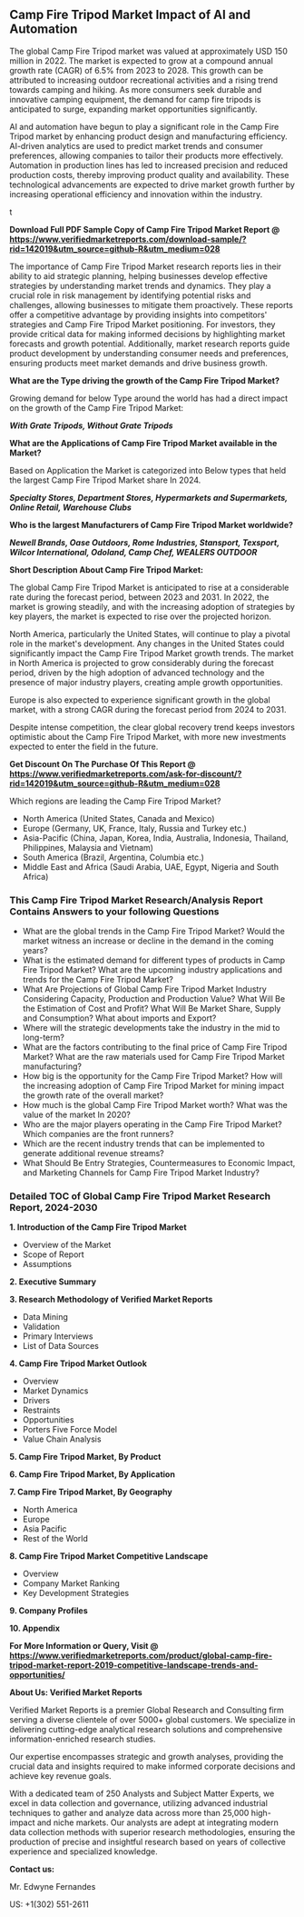 <h2>Camp Fire Tripod Market Impact of AI and Automation</h2><p>The global Camp Fire Tripod market was valued at approximately USD 150 million in 2022. The market is expected to grow at a compound annual growth rate (CAGR) of 6.5% from 2023 to 2028. This growth can be attributed to increasing outdoor recreational activities and a rising trend towards camping and hiking. As more consumers seek durable and innovative camping equipment, the demand for camp fire tripods is anticipated to surge, expanding market opportunities significantly.</p><p>AI and automation have begun to play a significant role in the Camp Fire Tripod market by enhancing product design and manufacturing efficiency. AI-driven analytics are used to predict market trends and consumer preferences, allowing companies to tailor their products more effectively. Automation in production lines has led to increased precision and reduced production costs, thereby improving product quality and availability. These technological advancements are expected to drive market growth further by increasing operational efficiency and innovation within the industry.</p>t</p><p id="" class=""><strong>Download Full PDF Sample Copy of Camp Fire Tripod Market Report @ <a href="https://www.verifiedmarketreports.com/download-sample/?rid=142019&utm_source=github-R&utm_medium=028" target="_blank">https://www.verifiedmarketreports.com/download-sample/?rid=142019&utm_source=github-R&utm_medium=028</a></strong></p><p>The importance of&nbsp;Camp Fire Tripod Market research reports lies in their ability to aid strategic planning, helping businesses develop effective strategies by understanding market trends and dynamics. They play a crucial role in risk management by identifying potential risks and challenges, allowing businesses to mitigate them proactively. These reports offer a competitive advantage by providing insights into competitors' strategies and Camp Fire Tripod Market positioning. For investors, they provide critical data for making informed decisions by highlighting market forecasts and growth potential. Additionally, market research reports guide product development by understanding consumer needs and preferences, ensuring products meet market demands and drive business growth.</p><p><strong>What are the&nbsp;Type driving the growth of the Camp Fire Tripod Market?</strong></p><p id="" class="">Growing demand for below Type around the world has had a direct impact on the growth of the Camp Fire Tripod Market:</p><em><strong>With Grate Tripods, Without Grate Tripods</strong></em></p><strong>What are the&nbsp;Applications&nbsp;of Camp Fire Tripod Market available in the Market?</strong></p><p id="" class="">Based on Application the Market is categorized into Below types that held the largest Camp Fire Tripod Market share In 2024.</p><em><strong>Specialty Stores, Department Stores, Hypermarkets and Supermarkets, Online Retail, Warehouse Clubs</strong></em></p><strong>Who is the largest Manufacturers of Camp Fire Tripod Market worldwide?</strong></p><p><em><strong>Newell Brands, Oase Outdoors, Rome Industries, Stansport, Texsport, Wilcor International, Odoland, Camp Chef, WEALERS OUTDOOR</strong></em></p><p id="" class=""><strong>Short Description About Camp Fire Tripod Market:</strong></p><p>The global Camp Fire Tripod Market is anticipated to rise at a considerable rate during the forecast period, between 2023 and 2031. In 2022, the market is growing steadily, and with the increasing adoption of strategies by key players, the market is expected to rise over the projected horizon.</p><p>North America, particularly the United States, will continue to play a pivotal role in the market's development. Any changes in the United States could significantly impact the Camp Fire Tripod Market growth trends. The market in North America is projected to grow considerably during the forecast period, driven by the high adoption of advanced technology and the presence of major industry players, creating ample growth opportunities.</p><p>Europe is also expected to experience significant growth in the global market, with a strong CAGR during the forecast period from 2024 to 2031.</p><p>Despite intense competition, the clear global recovery trend keeps investors optimistic about the Camp Fire Tripod Market, with more new investments expected to enter the field in the future.</p><p id="" class=""><strong>Get Discount On The Purchase Of This Report @ <a href="https://www.verifiedmarketreports.com/ask-for-discount/?rid=142019&utm_source=github-R&utm_medium=028" target="_blank">https://www.verifiedmarketreports.com/ask-for-discount/?rid=142019&utm_source=github-R&utm_medium=028</a></strong></p>Which regions are leading the Camp Fire Tripod Market?</p><ul><li>North America (United States, Canada and Mexico)</li><li>Europe (Germany, UK, France, Italy, Russia and Turkey etc.)</li><li>Asia-Pacific (China, Japan, Korea, India, Australia, Indonesia, Thailand, Philippines, Malaysia and Vietnam)</li><li>South America (Brazil, Argentina, Columbia etc.)</li><li>Middle East and Africa (Saudi Arabia, UAE, Egypt, Nigeria and South Africa)</li></ul><h3 id="" class="">This Camp Fire Tripod Market Research/Analysis Report Contains Answers to your following Questions</h3><ul><li>What are the global trends in the Camp Fire Tripod Market? Would the market witness an increase or decline in the demand in the coming years?</li><li>What is the estimated demand for different types of products in Camp Fire Tripod Market? What are the upcoming industry applications and trends for the Camp Fire Tripod Market?</li><li>What Are Projections of Global Camp Fire Tripod Market Industry Considering Capacity, Production and Production Value? What Will Be the Estimation of Cost and Profit? What Will Be Market Share, Supply and Consumption? What about imports and Export?</li><li>Where will the strategic developments take the industry in the mid to long-term?</li><li>What are the factors contributing to the final price of Camp Fire Tripod Market? What are the raw materials used for Camp Fire Tripod Market manufacturing?</li><li>How big is the opportunity for the Camp Fire Tripod Market? How will the increasing adoption of Camp Fire Tripod Market for mining impact the growth rate of the overall market?</li><li>How much is the global Camp Fire Tripod Market worth? What was the value of the market In 2020?</li><li>Who are the major players operating in the Camp Fire Tripod Market? Which companies are the front runners?</li><li>Which are the recent industry trends that can be implemented to generate additional revenue streams?</li><li>What Should Be Entry Strategies, Countermeasures to Economic Impact, and Marketing Channels for Camp Fire Tripod Market Industry?</li></ul><h3 id="" class="">Detailed TOC of Global Camp Fire Tripod Market Research Report, 2024-2030</h3><p id="" class=""><strong>1. Introduction of the Camp Fire Tripod Market</strong></p><ul><li>Overview of the Market</li><li>Scope of Report</li><li>Assumptions</li></ul><p id="" class=""><strong>2. Executive Summary</strong></p><p id="" class=""><strong>3. Research Methodology of Verified Market Reports</strong></p><ul><li>Data Mining</li><li>Validation</li><li>Primary Interviews</li><li>List of Data Sources</li></ul><p id="" class=""><strong>4. Camp Fire Tripod Market Outlook</strong></p><ul><li>Overview</li><li>Market Dynamics</li><li>Drivers</li><li>Restraints</li><li>Opportunities</li><li>Porters Five Force Model</li><li>Value Chain Analysis</li></ul><p id="" class=""><strong>5. Camp Fire Tripod Market, By Product</strong></p><p id="" class=""><strong>6. Camp Fire Tripod Market, By Application</strong></p><p id="" class=""><strong>7. Camp Fire Tripod Market, By Geography</strong></p><ul><li>North America</li><li>Europe</li><li>Asia Pacific</li><li>Rest of the World</li></ul><p id="" class=""><strong>8. Camp Fire Tripod Market Competitive Landscape</strong></p><ul><li>Overview</li><li>Company Market Ranking</li><li>Key Development Strategies</li></ul><p id="" class=""><strong>9. Company Profiles</strong></p><p id="" class=""><strong>10. Appendix</strong></p><p id="" class=""><strong>For More Information or Query, Visit @ <a href="https://www.verifiedmarketreports.com/product/global-camp-fire-tripod-market-report-2019-competitive-landscape-trends-and-opportunities/" target="_blank">https://www.verifiedmarketreports.com/product/global-camp-fire-tripod-market-report-2019-competitive-landscape-trends-and-opportunities/</a></strong></p><p id="" class=""><strong>About Us: Verified Market Reports</strong></p><p id="" class="">Verified Market Reports is a premier Global Research and Consulting firm serving a diverse clientele of over 5000+ global customers. We specialize in delivering cutting-edge analytical research solutions and comprehensive information-enriched research studies.</p><p id="" class="">Our expertise encompasses strategic and growth analyses, providing the crucial data and insights required to make informed corporate decisions and achieve key revenue goals.</p><p id="" class="">With a dedicated team of 250 Analysts and Subject Matter Experts, we excel in data collection and governance, utilizing advanced industrial techniques to gather and analyze data across more than 25,000 high-impact and niche markets. Our analysts are adept at integrating modern data collection methods with superior research methodologies, ensuring the production of precise and insightful research based on years of collective experience and specialized knowledge.</p><p id="" class=""><strong>Contact us:</strong></p><p id="" class="">Mr. Edwyne Fernandes</p><p id="" class="">US: +1(302) 551-2611</p>
